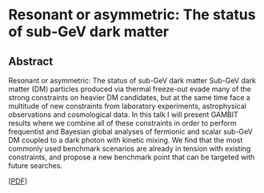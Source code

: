 #  Resonant or asymmetric: The status of sub-GeV dark matter

## Abstract

Resonant or asymmetric: The status of sub-GeV dark matter Sub-GeV dark matter (DM) particles produced via thermal freeze-out evade many of the strong constraints on heavier DM candidates, but at the same time face a multitude of new constraints from laboratory experiments, astrophysical observations and cosmological data. In this talk I will present GAMBIT results where we combine all of these constraints in order to perform frequentist and Bayesian global analyses of fermionic and scalar sub-GeV DM coupled to a dark photon with kinetic mixing. We find that the most commonly used benchmark scenarios are already in tension with existing constraints, and propose a new benchmark point that can be targeted with future searches.

 
[[PDF](https://github.com/williamjameshandley/talks/raw/kicc_2024/will_handley_kicc_2024.pdf)] 

